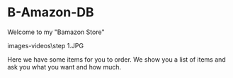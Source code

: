 # B-Amazon-DB

Welcome to my "Bamazon Store"

images-videos\step 1.JPG

Here we have some items for you to order. We show you a list of items and ask you what you want and how much.
